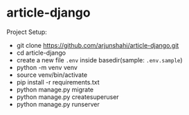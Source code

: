 # article-django
Project Setup:

- git clone https://github.com/arjunshahi/article-django.git
- cd article-django
- create a new file `.env` inside basedir(sample: `.env.sample`)
- python -m venv venv
- source venv/bin/activate
- pip install -r requirements.txt
- python manage.py migrate
- python manage.py createsuperuser
- python manage.py runserver 
